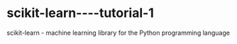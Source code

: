 # scikit-learn----tutorial-1
scikit-learn - machine learning library for the Python programming language
